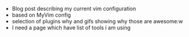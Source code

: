 - Blog post describing my current vim configuration
- based on MyVim config
- selection of plugins why and gifs showing why those are awesome:w
- I need a page which have list of tools i am using
